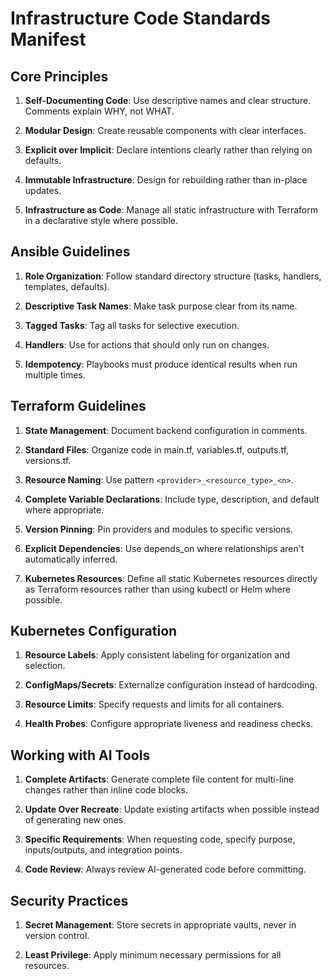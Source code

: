 # Infrastructure Code Standards Manifest

## Core Principles

1. **Self-Documenting Code**: Use descriptive names and clear structure. Comments explain WHY, not WHAT.

2. **Modular Design**: Create reusable components with clear interfaces.

3. **Explicit over Implicit**: Declare intentions clearly rather than relying on defaults.

4. **Immutable Infrastructure**: Design for rebuilding rather than in-place updates.

5. **Infrastructure as Code**: Manage all static infrastructure with Terraform in a declarative style where possible.

## Ansible Guidelines

1. **Role Organization**: Follow standard directory structure (tasks, handlers, templates, defaults).

2. **Descriptive Task Names**: Make task purpose clear from its name.

3. **Tagged Tasks**: Tag all tasks for selective execution.

4. **Handlers**: Use for actions that should only run on changes.

5. **Idempotency**: Playbooks must produce identical results when run multiple times.

## Terraform Guidelines

1. **State Management**: Document backend configuration in comments.

2. **Standard Files**: Organize code in main.tf, variables.tf, outputs.tf, versions.tf.

3. **Resource Naming**: Use pattern `<provider>_<resource_type>_<n>`.

4. **Complete Variable Declarations**: Include type, description, and default where appropriate.

5. **Version Pinning**: Pin providers and modules to specific versions.

6. **Explicit Dependencies**: Use depends_on where relationships aren't automatically inferred.

7. **Kubernetes Resources**: Define all static Kubernetes resources directly as Terraform resources rather than using kubectl or Helm where possible.

## Kubernetes Configuration

1. **Resource Labels**: Apply consistent labeling for organization and selection.

2. **ConfigMaps/Secrets**: Externalize configuration instead of hardcoding.

3. **Resource Limits**: Specify requests and limits for all containers.

4. **Health Probes**: Configure appropriate liveness and readiness checks.

## Working with AI Tools

1. **Complete Artifacts**: Generate complete file content for multi-line changes rather than inline code blocks.

2. **Update Over Recreate**: Update existing artifacts when possible instead of generating new ones.

3. **Specific Requirements**: When requesting code, specify purpose, inputs/outputs, and integration points.

4. **Code Review**: Always review AI-generated code before committing.

## Security Practices

1. **Secret Management**: Store secrets in appropriate vaults, never in version control.

2. **Least Privilege**: Apply minimum necessary permissions for all resources.
